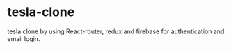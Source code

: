 # tesla-clone
 tesla clone by using React-router, redux and firebase for authentication and email login.
